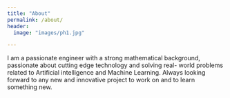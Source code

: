 ```yaml
---
title: "About"
permalink: /about/
header:
  image: "images/ph1.jpg"

---
```



  I am a passionate engineer with a strong mathematical background, passionate
  about cutting edge technology and solving real- world problems related to
  Artificial intelligence and Machine Learning. Always looking forward to any
  new and innovative project  to work on and to learn something new.
